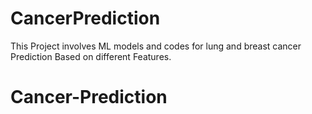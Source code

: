 # CancerPrediction
This Project involves ML models and codes for lung and breast cancer Prediction Based on different Features.
# Cancer-Prediction
